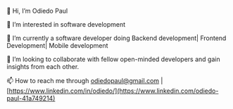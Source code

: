 
👋 Hi, I’m Odiedo Paul

👀 I’m interested in software development

🌱 I’m currently a software developer doing Backend development| Frontend Development| Mobile development

💞️ I’m looking to collaborate with fellow open-minded developers and gain insights from each other.

📫 How to reach me through odiedopaul@gmail.com | [https://www.linkedin.com/in/odiedo/](https://www.linkedin.com/odiedo-paul-41a749214)
